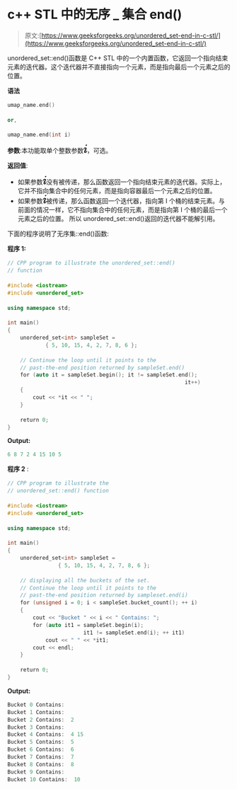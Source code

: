 # c++ STL 中的无序 _ 集合 end()

> 原文:[https://www.geeksforgeeks.org/unordered_set-end-in-c-stl/](https://www.geeksforgeeks.org/unordered_set-end-in-c-stl/)

unordered_set::end()函数是 C++ STL 中的一个内置函数，它返回一个指向结束元素的迭代器。这个迭代器并不直接指向一个元素，而是指向最后一个元素之后的位置。

**语法**

```cpp
umap_name.end()

or,

umap_name.end(int i)

```

**参数**:本功能取单个整数参数![i](img/2c0fdcc58b35808b7d0c28592907fe1a.png "Rendered by QuickLaTeX.com")，可选。

**返回值**:

*   如果参数![i](img/2c0fdcc58b35808b7d0c28592907fe1a.png "Rendered by QuickLaTeX.com")没有被传递，那么函数返回一个指向结束元素的迭代器。实际上，它并不指向集合中的任何元素，而是指向容器最后一个元素之后的位置。
*   如果参数![i](img/2c0fdcc58b35808b7d0c28592907fe1a.png "Rendered by QuickLaTeX.com")被传递，那么函数返回一个迭代器，指向第 I 个桶的结束元素。与前面的情况一样，它不指向集合中的任何元素，而是指向第 I 个桶的最后一个元素之后的位置。
    所以 unordered_set::end()返回的迭代器不能解引用。

下面的程序说明了无序集::end()函数:

**程序 1:**

```cpp
// CPP program to illustrate the unordered_set::end() 
// function

#include <iostream>
#include <unordered_set>

using namespace std;

int main()
{
    unordered_set<int> sampleSet = 
            { 5, 10, 15, 4, 2, 7, 8, 6 };

    // Continue the loop until it points to the
    // past-the-end position returned by sampleSet.end()
    for (auto it = sampleSet.begin(); it != sampleSet.end(); 
                                                        it++) 
    {
        cout << *it << " ";
    }

    return 0;
}
```

**Output:**

```cpp
6 8 7 2 4 15 10 5

```

**程序 2** :

```cpp
// CPP program to illustrate the
// unordered_set::end() function

#include <iostream>
#include <unordered_set>

using namespace std;

int main()
{
    unordered_set<int> sampleSet = 
                { 5, 10, 15, 4, 2, 7, 8, 6 };

    // displaying all the buckets of the set.
    // Continue the loop until it points to the 
    // past-the-end position returned by sampleset.end(i)
    for (unsigned i = 0; i < sampleSet.bucket_count(); ++ i) 
    {
        cout << "Bucket " << i << " Contains: ";
        for (auto it1 = sampleSet.begin(i); 
                        it1 != sampleSet.end(i); ++ it1)
            cout << " " << *it1;
        cout << endl;
    }

    return 0;
}
```

**Output:**

```cpp
Bucket 0 Contains: 
Bucket 1 Contains: 
Bucket 2 Contains:  2
Bucket 3 Contains: 
Bucket 4 Contains:  4 15
Bucket 5 Contains:  5
Bucket 6 Contains:  6
Bucket 7 Contains:  7
Bucket 8 Contains:  8
Bucket 9 Contains: 
Bucket 10 Contains:  10

```